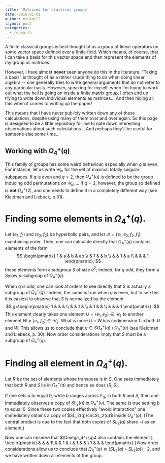 ```yaml
---
title: 'Matrices for classical groups'
date: 2019-01-01
author: nickgill
layout: post
categories:
  - research
---
```


<script type="text/x-mathjax-config">
    MathJax.Hub.Config({
      tex2jax: {
        skipTags: ['script', 'noscript', 'style', 'textarea', 'pre'],
        inlineMath: [['$','$']]
      }
    });
  </script>
  <script src="https://cdn.mathjax.org/mathjax/latest/MathJax.js?config=TeX-AMS-MML_HTMLorMML" type="text/javascript"></script>

A finite classical groups is best thought of as a group of linear operators on some vector space defined over a finite field. Which means, of course, that I can take a basis for this vector space and then represent the elements of my group as matrices.

However, I have almost **never** seen anyone do this in the literature. "Taking a basis" is thought of as a rather crude thing to do when doing linear algebra -- one generally tries to write general arguments that do not refer to any particular basis. However, speaking for myself, when I'm trying to work out what the hell is going on inside a finite matrix group, I often end up trying to write down individual elements as matrices... And then hiding all this when it comes to writing up the paper!


This means that I have never publicly written down any of these calculations, despite using many of them over and over again. So this page is designed to be a little repository for me to note down interesting observations about such calculations... And perhaps they'll be useful for someone else some time...

## Working with $\Omega_4^+(q)$

This family of groups has some weird behaviour, especially when $q$ is even. For instance, let us write $\mathcal{U}_m$ for the set of maximal totally singular subspaces. If $q$ is even and $q>2$, then $\Omega_4^+(q)$ is defined to be the group inducing odd permutations on $\mathcal{U}_m$.... If $q=2$, however, the group so defined is **not** $\Omega_4^+(2)$, and one needs to define it in a completely different way (see Kleidman and Liebeck, p.31).

# Finding some elements in $\Omega_4^+(q)$.

Let $(e_1,f_1)$ and $(e_2, f_2)$ be hyperbolic pairs, and let $\mathcal{B}=\{e_1, e_2, f_2, f_1\}$ maintaining order. Then, one can calculate directly that $O_4^+(q)$ contains elements of the form
$$
\begin{pmatrix}
1 & a & b & ab \\ & 1 & & b \\ & & 1 & a \\ & & & 1
\end{pmatrix};
$$
these elements form a subgroup $S$ of size $q^2$; indeed, for $q$ odd, they form a Sylow $p$-subgroup of $O_4^+(q)$. 

When $q$ is odd, one can look at orders to see directly that $S$ is actually a subgroup of $\Omega_4^+(q)$. Indeed, the same is true when $q$ is even, but to see this it is easiest to observe that $S$ is normalized by the element
$$
g=\begin{pmatrix}
1 & & & \\ &  & 1 & \\ & 1 & & \\ & & & 1
\end{pmatrix}.
$$
This element clearly takes one element $U=\langle e_1, e_2\rangle \in \mathcal{U}_2$ to another element $W=\langle e_1, f_2\rangle\in \mathcal{U}_2$. What is more $U\cap W$ has codimension $1$ in both $U$ and $W$. This allows us to conclude that $g\in SO_4^+(q)\setminus \Omega_4^+(q)$ (see Kleidman and Liebeck, p. 30). Now order considerations imply that $S$ must be a subgroup of $\Omega_4^+(q)$.

# Finding all element in $\Omega_4^+(q)$.

Let $R$ be the set of elements whose transpose is in $S$. One sees immediately that both $R$ and $S$ lie in $\Omega_4^+(q)$ and hence so does $\langle R,S\rangle$.

If one sets $a$ to equal $0$, while $b$ ranges across $\mathbb{F}_q$, in both $R$ and $S$, then one immediately observes a copy of $SL_2(q)$ in $\Omega_4^+(q)$. The same is true setting $b$ to equal $0$. Since these two copies effectively "avoid interaction" one immediately obtains a copy of $SL_2(q)\circSL_2(q)$ inside $\Omega_4^+(q)$. (The central product is due to the fact that both copies of $SL_2(q)$ share $-I$ as an element.)

Now one can observe that $\Omega_4^+(q)4 also contains the element
\[
\begin{pmatrix}
& & & 1\\ & & 1 & \\ & 1 & & \\ 1 & & & 
\end{pmatrix}
\]
Now order considerations allow us to conclude that $\Omega_4^+(q)\cong (SL_2(q)\circ SL_2(q)):2$, and we have written down all elements of the group.

